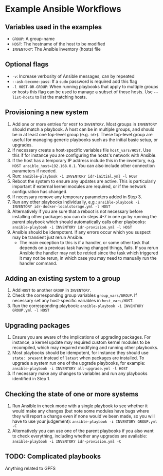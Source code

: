 # Example Ansible Workflows


## Variables used in the examples

- `GROUP`: A group-name
- `HOST`: The hostname of the host to be modified
- `INVENTORY`: The Ansible inventory (hosts) file


## Optional flags

- `-v`: Increase verbosity of Ansible messages, can by repeated
- `--ask-become-pass`: If a `sudo` password is required add this flag
- `-l HOST-OR-GROUP`: When running playbooks that apply to multiple groups or hosts this flag can be used to manage a subset of those hosts. Use `--list-hosts` to list the matching hosts.


## Provisioning a new system

1. Add one or more entries for `HOST` to `INVENTORY`. Most groups in `INVENTORY` should match a playbook. A host can be in multiple groups, and should be in at least one top-level group (e.g. `idr`). These top-level group are useful for managing generic playbooks such as the initial basic setup, or upgrades.
2. If necessary create a host-specific variables file `host_vars/HOST`. Use this if for instance you are configuring the hosts's network with Ansible.
3. If the host has a temporary IP address include this in the inventory, e.g. `HOST ansible_host=192.168.0.1`. You can also include other connection parameters if needed.
4. Run: `ansible-playbook -i INVENTORY idr-initial.yml -l HOST`
5. Reboot the system to ensure any updates are active. This is particularly important if external kernel modules are required, or if the network configuration has changed.
6. If necessary remove any temporary parameters added in Step 3.
7. Run any other playbooks individually, e.g.: `ansible-playbook -i INVENTORY idr-docker-localstorage.yml -l HOST`
8. Alternatively if you are sure that a reboot is not necessary before installing other packages you can do steps 4-7 in one go by running the parent playbook which should automatically calls other playbooks: `ansible-playbook -i INVENTORY idr-provision.yml -l HOST`
9. Ansible should be idempotent. If any errors occur which you suspect may be transient just rerun Ansible.
   - The main exception to this is if a handler, or some other task that depends on a previous task having changed things, fails. If you rerun Ansible the handler may not be retried since the task which triggered it may not be rerun, in which case you may need to manually run the handler command.


## Adding an existing system to a group

1. Add `HOST` to another `GROUP` in `INVENTORY`.
2. Check the corresponding group variables `group_vars/GROUP`. If necessary set any host-specific variables in `host_vars/HOST`.
3. Run the corresponding playbook: `ansible-playbook -i INVENTORY GROUP.yml -l HOST`


## Upgrading packages

1. Ensure you are aware of the implications of upgrading packages. For instance, a kernel update may required custom kernel modules to be recompiled, which may required modifying and running other playbooks.
2. Most playbooks should be idempotent, for instance they should use `state: present` instead of `latest` when packages are installed. To upgrade a system run one of the upgrade playbooks, for example: `ansible-playbook -i INVENTORY all-upgrade.yml -l HOST`
3. If necessary make any changes to variables and run any playbooks identified in Step 1.


## Checking the state of one or more systems

1. Run Ansible in check mode with a single playbook to see whether it would make any changes (but note some modules have bugs where they will report a change even if none would've been made, so you will have to use your judgement): `ansible-playbook -i INVENTORY GROUP.yml -C`
2. Alternatively you can use one of the parent playbooks if you also want to check everything, including whether any upgrades are available: `ansible-playbook -i INVENTORY idr-provision.yml -C`


## TODO: Complicated playbooks

Anything related to GPFS
